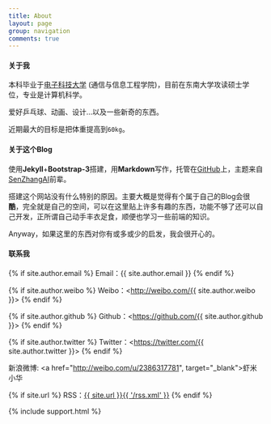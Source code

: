 ```yaml
---
title: About
layout: page
group: navigation
comments: true
---
```


#### 关于我
本科毕业于[电子科技大学](http://www.uestc.edu.cn/) (通信与信息工程学院)，目前在东南大学攻读硕士学位，专业是计算机科学。

爱好乒乓球、动画、设计...以及一些新奇的东西。

近期最大的目标是把体重提高到`60kg`。

#### 关于这个Blog
使用**Jekyll**+**Bootstrap-3**搭建，用**Markdown**写作，托管在[GitHub](https://github.com/mioopoi/mioopoi.github.io)上，主题来自[SenZhangAI](https://github.com/SenZhangAI/senzhangai.github.com)前辈。

搭建这个网站没有什么特别的原因。主要大概是觉得有个属于自己的Blog会很**酷**，完全就是自己的空间，可以在这里贴上许多有趣的东西，功能不够了还可以自己开发，正所谓自己动手丰衣足食，顺便也学习一些前端的知识。

Anyway，如果这里的东西对你有或多或少的启发，我会很开心的。

#### 联系我

{% if site.author.email %}
Email：{{ site.author.email }}
{% endif %}

{% if site.author.weibo %}
Weibo：<http://weibo.com/{{ site.author.weibo }}>
{% endif %}

{% if site.author.github %}
Github：<https://github.com/{{ site.author.github }}>
{% endif %}

{% if site.author.twitter %}
Twitter：<https://twitter.com/{{ site.author.twitter }}>
{% endif %}

新浪微博: <a href="http://weibo.com/u/2386317781", target="_blank">虾米小华</a>

{% if site.url %}
RSS：[{{ site.url }}{{ '/rss.xml' }}](/rss.xml)
{% endif %}

{% include support.html %}
